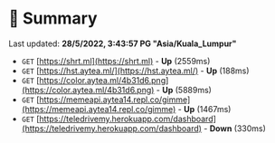 # 📖 Summary
Last updated: **28/5/2022, 3:43:57 PG "Asia/Kuala_Lumpur"**

- `GET` [https://shrt.ml](https://shrt.ml) - **Up** (2559ms)
- `GET` [https://hst.aytea.ml/](https://hst.aytea.ml/) - **Up** (188ms)
- `GET` [https://color.aytea.ml/4b31d6.png](https://color.aytea.ml/4b31d6.png) - **Up** (5889ms)
- `GET` [https://memeapi.aytea14.repl.co/gimme](https://memeapi.aytea14.repl.co/gimme) - **Up** (1467ms)
- `GET` [https://teledrivemy.herokuapp.com/dashboard](https://teledrivemy.herokuapp.com/dashboard) - **Down** (330ms)
